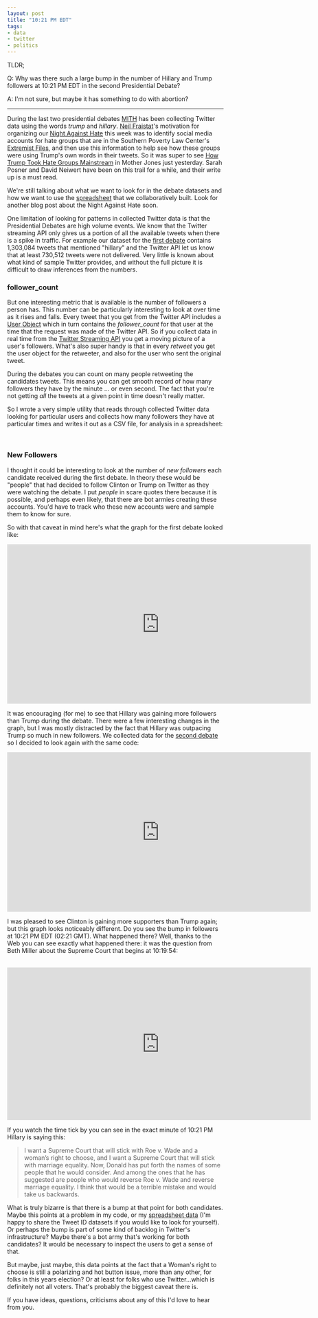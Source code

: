 ```yaml
---
layout: post
title: "10:21 PM EDT"
tags:
- data
- twitter
- politics
---
```


TLDR;

Q: Why was there such a large bump in the number of Hillary and Trump followers
at 10:21 PM EDT in the second Presidential Debate?

A: I'm not sure, but maybe it has something to do with abortion?

---

During the last two presidential debates [MITH] has been collecting Twitter data
using the words *trump* and *hillary*. [Neil Fraistat]'s motivation for
organizing our [Night Against Hate] this week was to identify social media
accounts for hate groups that are in the Southern Poverty Law Center's
[Extremist Files], and then use this information to help see how these groups
were using Trump's own words in their tweets. So it was super to see [How Trump
Took Hate Groups Mainstream] in Mother Jones just yesterday. Sarah Posner and
David Neiwert have been on this trail for a while, and their write up is a must
read.

We're still talking about what we want to look for in the debate datasets and
how we want to use the [spreadsheet] that we collaboratively built. Look for
another blog post about the Night Against Hate soon.

One limitation of looking for patterns in collected Twitter data is that the
Presidential Debates are high volume events. We know that the Twitter streaming
API only gives us a portion of all the available tweets when there is a spike in
traffic. For example our dataset for the [first debate] contains 1,303,084
tweets that mentioned "hillary" and the Twitter API let us know that at least
730,512 tweets were not delivered.  Very little is known about what kind of
sample Twitter provides, and without the full picture it is difficult to draw
inferences from the numbers.

### follower_count

But one interesting metric that is available is the number of followers a person
has. This number can be particularly interesting to look at over time as it
rises and falls. Every tweet that you get from the Twitter API includes a [User
Object] which in turn contains the *follower_count* for that user at the time
that the request was made of the Twitter API. So if you collect data in real
time from the [Twitter Streaming API] you get a moving picture of a user's
followers. What's also super handy is that in every *retweet* you get the user
object for the retweeter, and also for the user who sent the original tweet. 

During the debates you can count on many people retweeting the candidates
tweets. This means you can get smooth record of how many followers they have by
the minute ... or even second. The fact that you're not getting *all* the tweets
at a given point in time doesn't really matter.

So I wrote a very simple utility that reads through collected Twitter data
looking for particular users and collects how many followers they have at
particular times and writes it out as a CSV file, for analysis in a spreadsheet:

<br>
<style>
  .gist-data { 
    height:450px; 
    overflow-y: visible;
  }
</style>

<script src="https://gist.github.com/edsu/ca3260c7ee050206d4a3071448f43836.js"></script>

### New Followers

I thought it could be interesting to look at the number of *new followers* each
candidate received during the first debate. In theory these would be "people"
that had decided to follow Clinton or Trump on Twitter as they were watching the
debate. I put *people* in scare quotes there because it is possible, and perhaps
even likely, that there are bot armies creating these accounts. You'd have to
track who these new accounts were and sample them to know for sure.

So with that caveat in mind here's what the graph for the first debate looked
like:

<iframe width="707" height="371" seamless frameborder="0" scrolling="no"
src="https://docs.google.com/spreadsheets/d/1YOb71PxaX13I4L_KMd9PyXT5RwBDo42cqOqtmru055Q/pubchart?oid=1029671623&amp;format=interactive"></iframe>

It was encouraging (for me) to see that Hillary was gaining more followers than
Trump during the debate. There were a few interesting changes in the graph, but I was mostly distracted by the fact that Hillary was outpacing Trump so much in new followers. We collected data for the [second debate] so I decided to look again with the same code:

<iframe width="707" height="371" seamless frameborder="0" scrolling="no"
src="https://docs.google.com/spreadsheets/d/1YOb71PxaX13I4L_KMd9PyXT5RwBDo42cqOqtmru055Q/pubchart?oid=1702491772&amp;format=interactive"></iframe>

I was pleased to see Clinton is gaining more supporters than Trump again; but
this graph looks noticeably different. Do you see the bump in followers at 10:21
PM EDT (02:21 GMT). What happened there? Well, thanks to the Web you can see
exactly what happened there: it was the question from Beth Miller about the
Supreme Court that begins at 10:19:54:

<br>

<iframe width="707" height="355"
src="https://www.youtube.com/embed/FRlI2SQ0Ueg?start=4794" frameborder="0"
allowfullscreen></iframe>

<br>

If you watch the time tick by you can see in the exact minute of 10:21 PM
Hillary is saying this:

>  I want a Supreme Court that will stick with Roe v. Wade and a woman’s right
>  to choose, and I want a Supreme Court that will stick with marriage equality.
>  Now, Donald has put forth the names of some people that he would consider.
>  And among the ones that he has suggested are people who would reverse Roe v.
>  Wade and reverse marriage equality. I think that would be a terrible mistake
>  and would take us backwards.

What is truly bizarre is that there is a bump at that point for both candidates.
Maybe this points at a problem in my code, or my [spreadsheet data] (I'm happy
to share the Tweet ID datasets if you would like to look for yourself). Or
perhaps the bump is part of some kind of backlog in Twitter's infrastructure?
Maybe there's a bot army that's working for both candidates? It would be
necessary to inspect the users to get a sense of that.

But maybe, just maybe, this data points at the fact that a Woman's right to
choose is still a polarizing and hot button issue, more than any other, for
folks in this years election? Or at least for folks who use Twitter...which is
definitely  not all voters. That's probably the biggest caveat there is.

If you have ideas, questions, criticisms about any of this I'd love to hear from
you.

[Night Against Hate]: http://mith.umd.edu/research/night-against-hate/
[spreadsheet]: https://docs.google.com/spreadsheets/d/1LsJHAdSexX4yoYq_Pgfb7XWZgRmBuCcS-7QEETfHxlA/edit#gid=740279925
[first debate]: http://umd-mith.github.io/bagcat/#56B1171F-E859-47C0-B3BD-B4D5932B8D4C
[second debate]: http://umd-mith.github.io/bagcat/#1CA8ACBE-39A6-4CB2-8EFC-0C5014064DD9
[User Object]: https://dev.twitter.com/overview/api/users
[Twitter Streaming API]: https://dev.twitter.com/streaming/overview
[Extremist Files]: https://www.splcenter.org/fighting-hate/extremist-files
[MITH]: http://mith.umd.edu
[Neil Fraistat]: https://twitter.com/fraistat
[How Trump Took Hate Groups Mainstream]: http://www.motherjones.com/politics/2016/10/donald-trump-hate-groups-neo-nazi-white-supremacist-racism
[spreadsheet data]: https://docs.google.com/spreadsheets/d/1YOb71PxaX13I4L_KMd9PyXT5RwBDo42cqOqtmru055Q/edit?usp=sharing
